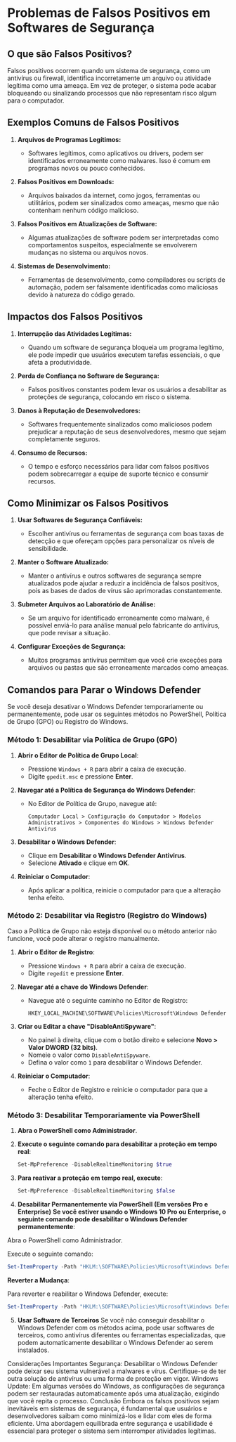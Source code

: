 # Problemas de Falsos Positivos em Softwares de Segurança

## O que são Falsos Positivos?

Falsos positivos ocorrem quando um sistema de segurança, como um antivírus ou firewall, identifica incorretamente um arquivo ou atividade legítima como uma ameaça. Em vez de proteger, o sistema pode acabar bloqueando ou sinalizando processos que não representam risco algum para o computador.

## Exemplos Comuns de Falsos Positivos

1. **Arquivos de Programas Legítimos:**
   - Softwares legítimos, como aplicativos ou drivers, podem ser identificados erroneamente como malwares. Isso é comum em programas novos ou pouco conhecidos.

2. **Falsos Positivos em Downloads:**
   - Arquivos baixados da internet, como jogos, ferramentas ou utilitários, podem ser sinalizados como ameaças, mesmo que não contenham nenhum código malicioso.

3. **Falsos Positivos em Atualizações de Software:**
   - Algumas atualizações de software podem ser interpretadas como comportamentos suspeitos, especialmente se envolverem mudanças no sistema ou arquivos novos.

4. **Sistemas de Desenvolvimento:**
   - Ferramentas de desenvolvimento, como compiladores ou scripts de automação, podem ser falsamente identificadas como maliciosas devido à natureza do código gerado.

## Impactos dos Falsos Positivos

1. **Interrupção das Atividades Legítimas:**
   - Quando um software de segurança bloqueia um programa legítimo, ele pode impedir que usuários executem tarefas essenciais, o que afeta a produtividade.

2. **Perda de Confiança no Software de Segurança:**
   - Falsos positivos constantes podem levar os usuários a desabilitar as proteções de segurança, colocando em risco o sistema.

3. **Danos à Reputação de Desenvolvedores:**
   - Softwares frequentemente sinalizados como maliciosos podem prejudicar a reputação de seus desenvolvedores, mesmo que sejam completamente seguros.

4. **Consumo de Recursos:**
   - O tempo e esforço necessários para lidar com falsos positivos podem sobrecarregar a equipe de suporte técnico e consumir recursos.

## Como Minimizar os Falsos Positivos

1. **Usar Softwares de Segurança Confiáveis:**
   - Escolher antivírus ou ferramentas de segurança com boas taxas de detecção e que ofereçam opções para personalizar os níveis de sensibilidade.

2. **Manter o Software Atualizado:**
   - Manter o antivírus e outros softwares de segurança sempre atualizados pode ajudar a reduzir a incidência de falsos positivos, pois as bases de dados de vírus são aprimoradas constantemente.

3. **Submeter Arquivos ao Laboratório de Análise:**
   - Se um arquivo for identificado erroneamente como malware, é possível enviá-lo para análise manual pelo fabricante do antivírus, que pode revisar a situação.

4. **Configurar Exceções de Segurança:**
   - Muitos programas antivírus permitem que você crie exceções para arquivos ou pastas que são erroneamente marcados como ameaças.

## Comandos para Parar o Windows Defender

Se você deseja desativar o Windows Defender temporariamente ou permanentemente, pode usar os seguintes métodos no PowerShell, Política de Grupo (GPO) ou Registro do Windows.

### Método 1: Desabilitar via Política de Grupo (GPO)

1. **Abrir o Editor de Política de Grupo Local**:
   - Pressione `Windows + R` para abrir a caixa de execução.
   - Digite `gpedit.msc` e pressione **Enter**.

2. **Navegar até a Política de Segurança do Windows Defender**:
   - No Editor de Política de Grupo, navegue até:
     ```
     Computador Local > Configuração do Computador > Modelos Administrativos > Componentes do Windows > Windows Defender Antivirus
     ```

3. **Desabilitar o Windows Defender**:
   - Clique em **Desabilitar o Windows Defender Antivirus**.
   - Selecione **Ativado** e clique em **OK**.

4. **Reiniciar o Computador**:
   - Após aplicar a política, reinicie o computador para que a alteração tenha efeito.

### Método 2: Desabilitar via Registro (Registro do Windows)

Caso a Política de Grupo não esteja disponível ou o método anterior não funcione, você pode alterar o registro manualmente.

1. **Abrir o Editor de Registro**:
   - Pressione `Windows + R` para abrir a caixa de execução.
   - Digite `regedit` e pressione **Enter**.

2. **Navegar até a chave do Windows Defender**:
   - Navegue até o seguinte caminho no Editor de Registro:
     ```
     HKEY_LOCAL_MACHINE\SOFTWARE\Policies\Microsoft\Windows Defender
     ```

3. **Criar ou Editar a chave "DisableAntiSpyware"**:
   - No painel à direita, clique com o botão direito e selecione **Novo > Valor DWORD (32 bits)**.
   - Nomeie o valor como `DisableAntiSpyware`.
   - Defina o valor como `1` para desabilitar o Windows Defender.

4. **Reiniciar o Computador**:
   - Feche o Editor de Registro e reinicie o computador para que a alteração tenha efeito.

### Método 3: Desabilitar Temporariamente via PowerShell

1. **Abra o PowerShell como Administrador**.
2. **Execute o seguinte comando para desabilitar a proteção em tempo real**:

   ```powershell
   Set-MpPreference -DisableRealtimeMonitoring $true
   ```
3. **Para reativar a proteção em tempo real, execute**:

   ```powershell
   Set-MpPreference -DisableRealtimeMonitoring $false
   ```
4. **Desabilitar Permanentemente via PowerShell (Em versões Pro e Enterprise)**
**Se você estiver usando o Windows 10 Pro ou Enterprise, o seguinte comando pode desabilitar o Windows Defender permanentemente**:

Abra o PowerShell como Administrador.

Execute o seguinte comando:

   ```powershell
   Set-ItemProperty -Path "HKLM:\SOFTWARE\Policies\Microsoft\Windows Defender" -Name "DisableAntiSpyware" -Value 1 -Force
   ```

**Reverter a Mudança**:

Para reverter e reabilitar o Windows Defender, execute:

   ```powershell
   Set-ItemProperty -Path "HKLM:\SOFTWARE\Policies\Microsoft\Windows Defender" -Name "DisableAntiSpyware" -Value 0 -Force
   ```
5. **Usar Software de Terceiros**
Se você não conseguir desabilitar o Windows Defender com os métodos acima, pode usar softwares de terceiros, como antivírus diferentes ou ferramentas especializadas, que podem automaticamente desabilitar o Windows Defender ao serem instalados.

Considerações Importantes
Segurança: Desabilitar o Windows Defender pode deixar seu sistema vulnerável a malwares e vírus. Certifique-se de ter outra solução de antivírus ou uma forma de proteção em vigor.
Windows Update: Em algumas versões do Windows, as configurações de segurança podem ser restauradas automaticamente após uma atualização, exigindo que você repita o processo.
Conclusão
Embora os falsos positivos sejam inevitáveis em sistemas de segurança, é fundamental que usuários e desenvolvedores saibam como minimizá-los e lidar com eles de forma eficiente. Uma abordagem equilibrada entre segurança e usabilidade é essencial para proteger o sistema sem interromper atividades legítimas.







